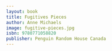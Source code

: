 ```yaml
---
layout: book
title: Fugitives Pieces
author: Anne Michaels
image: fugitive-pieces.jpg
isbn: 9780771058820
publisher: Penguin Random House Canada
---
```

